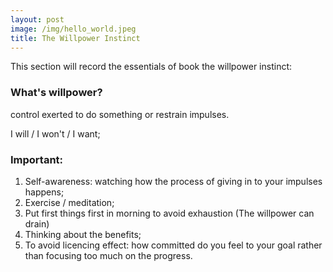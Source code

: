 ```yaml
---
layout: post
image: /img/hello_world.jpeg
title: The Willpower Instinct
---
```


This section will record the essentials of book the willpower instinct: 

### What's willpower? 
control exerted to do something or restrain impulses.

I will / I won't / I want; 

### Important: 
1. Self-awareness: watching how the process of giving in to your impulses happens; 
2. Exercise / meditation;
3. Put first things first in morning to avoid exhaustion (The willpower can drain)
4. Thinking about the benefits;
5. To avoid licencing effect: how committed do you feel to your goal rather than focusing too much on the progress.  

### 
